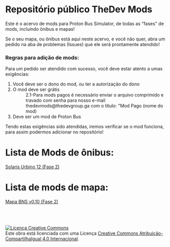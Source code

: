# Repositório público TheDev Mods

Este é o acervo de mods para Proton Bus Simulator, de todas as "fases" de mods, incluindo ônibus e mapas!

Se o seu mapa, ou ônibus está aqui neste acervo, e você não quer, abra um pedido na aba de problemas (Issues) que ele será prontamente atendido!

<h3>Regras para adição de mods:</h3>

Para um pedido ser atendido com sucesso, você deve estar atento a umas exigências:<br>
<ol><li>Você deve ser o dono do mod, ou ter a autorização do dono<br></li>
<li>O mod deve ser grátis<br></li>
<dd>2.1-Para mods pagos é necessário enviar o arquivo comprimido e travado com senha para nosso e-mail thedevmods@thedevgroup.ga com o título: "Mod Pago (nome do mod)<br></dd>
<li>Deve ser um mod de Proton Bus<br></li></ol>
Tendo estas exigências sido atendidas, iremos verificar se o mod funciona, para assim podermos adicionar no repositório!

<h1> Lista de Mods de ônibus: </h1>
  <a href="https://www.thedevmods.ga/2020/12/solaris-urbino12-3portas.html">Solaris Urbino 12 (Fase 2)</a><br>
  
  
<h1> Lista de mods de mapa: </h1>
  <a href="https://www.thedevmods.ga/2020/12/mapabns-2fase.html">Mapa BNS v0.10 (Fase 2)</a><br>








<p><br><br><br><a rel="license" href="http://creativecommons.org/licenses/by-sa/4.0/"><img alt="Licença Creative Commons" style="border-width:0" src="https://i.creativecommons.org/l/by-sa/4.0/88x31.png" /></a><br />Este obra está licenciada com uma Licença <a rel="license" href="http://creativecommons.org/licenses/by-sa/4.0/">Creative Commons Atribuição-CompartilhaIgual 4.0 Internacional</a>.</p>
